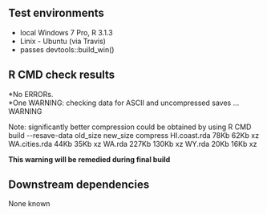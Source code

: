 ## Test environments
* local Windows 7 Pro, R 3.1.3
* Linix - Ubuntu (via Travis)
* passes devtools::build_win()

## R CMD check results
*No ERRORs.  
*One WARNING: 
checking data for ASCII and uncompressed saves ... WARNING
  
  Note: significantly better compression could be obtained
        by using R CMD build --resave-data
                old_size new_size compress
  HI.coast.rda      78Kb     62Kb       xz
  WA.cities.rda     44Kb     35Kb       xz
  WA.rda           227Kb    130Kb       xz
  WY.rda            20Kb     16Kb       xz

**This warning will be remedied during final build**

## Downstream dependencies
None known

